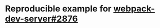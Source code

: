 # Reproducible example for [webpack-dev-server#2876](https://github.com/webpack/webpack-dev-server/issues/2876)
